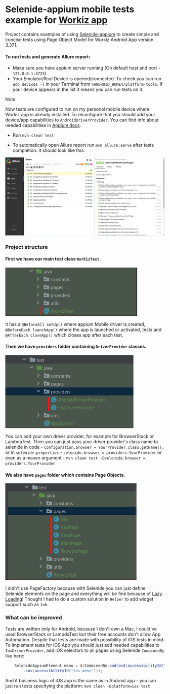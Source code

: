 # Selenide-appium mobile tests example for [Workiz app](https://play.google.com/store/apps/details?id=com.workiz&hl=en&pli=1)

Project contains examples of using [Selenide-appium](https://selenide.org/) to create simple and concise tests using Page Object Model for Workiz Android App version 3.371. 

#### To run tests and generate Allure report:

* Make sure you have appium server running (On default host and port - `127.0.0.1:4723`)
* Your Emulator/Real Device is opened/connected. To check you can run `adb devices -l` in your Terminal from `%ANDROID_HOME%/platform-tools`. If your device appears in the list it means you can run tests on it.
    
>[!NOTE]    
>Now tests are configured to run on my personal mobile device where Workiz app is already installed. To reconfigure that you should add your device/app capabilities to `AndroidDriverProvider`. You can find info about needed capabilities in [Appium docs](https://appium.io/docs/en/2.2/guides/caps/).


* Run `mvn clean test`

* To automatically open Allure report run `mvn allure:serve` after tests completion. It should look like this:

![Allure screenshot](images/allure_1.png)

### Project structure

#### First we have our main test class `WorkizTest`.

![workiztest](images/workiztest.png)

It has a `@BeforeAll setUp()` where appium Mobile driver is created, `@BeforeEach luanchApp()` where the app is launched or activated, tests and `@AfterEach closeApp()` which closes app after each test.

#### Then we have `providers` folder containing `DriverProvider` classes.

![providers folder](images/providers.png)

You can add your own driver provider, for example for BrowserStack or LambdaTest. Then you can just pass your driver provider's class name to selenide in code - `Configuration.browser = YourProvider.class.getName();` or in `selenide.properties` - `selenide.browser = providers.YourProvider` or even as a maven argument - `mvn clean test -Dselenide.browser = providers.YourProvider`

#### We also have `pages` folder which contains Page Objects. 

![pages folder](images/pages.png)

I didn't use PageFactory because with Selenide you can just define Selenide elements on the page and everything will be fine because of [Lazy Loading](https://github.com/selenide/selenide/wiki/lazy-loading)! Thought I had to do a custom solution in `Helper` to add widget support such as `Job`.

### What can be improved

Tests are written only for Android, because I don't own a Mac, I could've used BrowserStack or LambdaTest but their free accounts don't allow App Automation.
Despite that tests are made with possibility of iOS tests in mind. To implement tests for iOS App you should just add needed capabilities to `IosDriverProvider`, add iOS selectors to all pages using Selenide `CombinedBy` like here:
```java
    SelenideAppiumElement menu = $(CombinedBy.android(accessibilityId("menu_burger_home"))
        .ios(accessibilityId("ios_menu")));
```
And if business logic of iOS app is the same as in Android app - you can just run tests specifying the platform:
`mvn clean -Dplatform=ios test`


